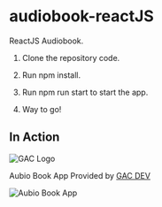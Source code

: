 # audiobook-reactJS
ReactJS Audiobook.

1. Clone the repository code.

2. Run npm install.

3. Run npm run start to start the app.

4. Way to go!

## In Action

![GAC Logo](https://geniusandcourage.com/favicon.ico)

Aubio Book App Provided by [GAC DEV](https://geniusandcourage.com)

![Aubio Book App](https://hlwsdtech.com:8081/images/audio-player.jpg)
